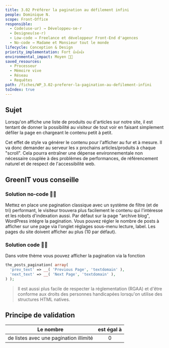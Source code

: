 ```yaml
---
title: 3.02 Préférer la pagination au défilement infini
people: Dominique N.
scope: Front-Office
responsible:
  - Code(use·ur) → Développeu·se·r
  - Designeu(se·r)
  - Low-code → Freelance et développeur Front-End d'agences
  - No-code → Madame et Monsieur tout le monde
lifecycle: Conception & Design
priority_implementation: Fort 👍👍👍
environmental_impact: Moyen 🌱🌱
saved_resources:
  - Processeur
  - Mémoire vive
  - Réseau
  - Requêtes
path: /fiches/WP_3.02-preferer-la-pagination-au-defilement-infini
toIndex: true
---
```


## Sujet

Lorsqu'on affiche une liste de produits ou d'articles sur notre site, il est tentant de donner la possibilité au visiteur de tout voir en faisant simplement défiler la page en chargeant le contenu petit à petit.

Cet effet de style va générer le contenu pour l'afficher au fur et à mesure. Il va donc demander au serveur les x prochains articles/produits à chaque "scroll". Cela pourra entraîner une dépense environnementale non nécessaire couplée à des problèmes de performances, de référencement naturel et de respect de l'accessibilité web.

## GreenIT vous conseille

### Solution no-code 🌱🌱

Mettez en place une pagination classique avec un système de filtre (et de tri) performant, le visiteur trouvera plus facilement le contenu qui l'intéresse et les robots d'indexation aussi.
Par défaut sur la page "archive blog", WordPress intégre la pagination. Vous pouvez régler le nombre de posts à afficher sur une page via l'onglet réglages sous-menu lecture, label. Les pages du site doivent afficher au plus (10 par défaut).

### Solution code 🌱🌱

Dans votre thème vous pouvez afficher la pagination via la fonction

```php
the_posts_pagination( array(
  'prev_text' => __( 'Previous Page', 'textdomain' ),
  'next_text' => __( 'Next Page', 'textdomain' ),
) );
```

> Il est aussi plus facile de respecter la réglementation (RGAA) et d'être conforme aux droits des personnes handicapées lorsqu'on utilise des structures HTML natives.

## Principe de validation

| Le nombre                              | est égal à |
| -------------------------------------- | :--------: |
| de listes avec une pagination illimité |     0      |
